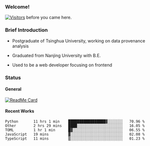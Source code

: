 ### Welcome!

[![Visitors](https://visitor-badge.laobi.icu/badge?page_id=HermitSun.HermitSun)]() before you came here.

### Brief Introduction

- Postgraduate of Tsinghua University, working on data provenance analysis

- Graduated from Nanjing University with B.E.

- Used to be a web developer focusing on frontend

### Status

#### General

[![ReadMe Card](https://github-readme-stats.hermitsun.vercel.app/api?username=HermitSun&count_private=true&show_icons=true)]()

#### Recent Works

<!--START_SECTION:waka-->
```text
Python       11 hrs 1 min    █████████████████▓░░░░░░░   70.96 % 
Other        2 hrs 29 mins   ████░░░░░░░░░░░░░░░░░░░░░   16.05 % 
TOML         1 hr 1 min      █▓░░░░░░░░░░░░░░░░░░░░░░░   06.55 % 
JavaScript   19 mins         ▓░░░░░░░░░░░░░░░░░░░░░░░░   02.08 % 
TypeScript   11 mins         ▒░░░░░░░░░░░░░░░░░░░░░░░░   01.23 % 
```
<!--END_SECTION:waka-->
